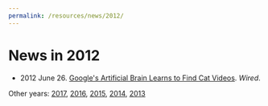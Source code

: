 ```yaml
---
permalink: /resources/news/2012/
---
```

# News in 2012

* 2012 June 26. [Google's Artificial Brain Learns to Find Cat Videos](https://www.wired.com/2012/06/google-x-neural-network/). *Wired*.

Other years: [2017](http://realai.org/resources/news/), [2016](http://realai.org/resources/news/2016/), [2015](http://realai.org/resources/news/2015/), [2014](http://realai.org/resources/news/2014/), [2013](http://realai.org/resources/news/2013/)

